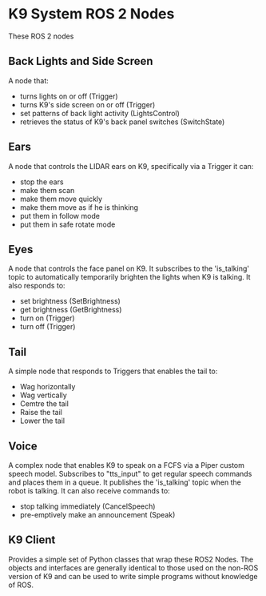 # K9 System ROS 2 Nodes
These ROS 2 nodes

## Back Lights and Side Screen
A node that:
* turns lights on or off (Trigger)
* turns K9's side screen on or off (Trigger)
* set patterns of back light activity (LightsControl)
* retrieves the status of K9's back panel switches (SwitchState)

## Ears
A node that controls the LIDAR ears on K9, specifically via a Trigger it can:
* stop the ears
* make them scan
* make them move quickly
* make them move as if he is thinking
* put them in follow mode
* put them in safe rotate mode

## Eyes
A node that controls the face panel on K9. It subscribes to the 'is_talking' topic to automatically temporarily brighten the lights when K9 is talking. It also responds to:
* set brightness (SetBrightness)
* get brightness (GetBrightness)
* turn on (Trigger)
* turn off (Trigger)

## Tail
A simple node that responds to Triggers that enables the tail to:
* Wag horizontally
* Wag vertically
* Cemtre the tail
* Raise the tail
* Lower the tail

## Voice
A complex node that enables K9 to speak on a FCFS via a Piper custom speech model. Subscribes to "tts_input" to get regular speech commands and places them in a queue. It publishes the 'is_talking' topic when the robot is talking.
It can also receive commands to:
* stop talking immediately (CancelSpeech)
* pre-emptively make an announcement (Speak)

## K9 Client
Provides a simple set of Python classes that wrap these ROS2 Nodes. The objects and interfaces are generally identical to
those used on the non-ROS version of K9 and can be used to write simple programs without knowledge of ROS.

